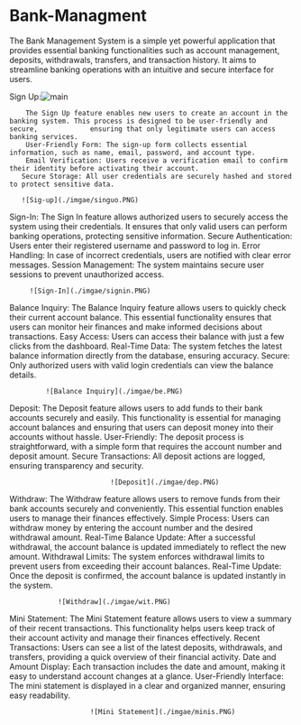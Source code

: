 # Bank-Managment

The Bank Management System is a simple yet powerful application that provides essential banking functionalities such as account management, deposits, withdrawals, transfers, and transaction history. It aims to streamline banking operations with an intuitive and secure interface for  users.

            

Sign Up:![main](https://github.com/user-attachments/assets/71830581-a3c5-4773-9fcf-f4671f1a707a)

        The Sign Up feature enables new users to create an account in the banking system. This process is designed to be user-friendly and secure,             ensuring that only legitimate users can access banking services.
        User-Friendly Form: The sign-up form collects essential information, such as name, email, password, and account type.
        Email Verification: Users receive a verification email to confirm their identity before activating their account.
       Secure Storage: All user credentials are securely hashed and stored to protect sensitive data.

       ![Sig-up](./imgae/singuo.PNG)



Sign-In:
        The Sign In feature allows authorized users to securely access the system using their credentials. It ensures that only valid users can                 perform banking operations, protecting sensitive information.
        Secure Authentication: Users enter their registered username and password to log in.
        Error Handling: In case of incorrect credentials, users are notified with clear error messages.
        Session Management: The system maintains secure user sessions to prevent unauthorized access.

         ![Sign-In](./imgae/signin.PNG)

Balance Inquiry:
    The Balance Inquiry feature allows users to quickly check their current account balance. This essential functionality ensures that users can            monitor   heir finances and make informed decisions about transactions.
    Easy Access: Users can access their balance with just a few clicks from the dashboard.
    Real-Time Data: The system fetches the latest balance information directly from the database, ensuring accuracy.
    Secure: Only authorized users with valid login credentials can view the balance details.

             ![Balance Inquiry](./imgae/be.PNG)


   Deposit:
           The Deposit feature allows users to add funds to their bank accounts securely and easily. This functionality is essential for managing                 account balances and ensuring that users can deposit money into their accounts without hassle.
           User-Friendly: The deposit process is straightforward, with a simple form that requires the account number and deposit amount.
            Secure Transactions: All deposit actions are logged, ensuring transparency and security.

                             ![Deposit](./imgae/dep.PNG)



Withdraw:
        The Withdraw feature allows users to remove funds from their bank accounts securely and conveniently. This essential function enables users to         manage their finances effectively.
        Simple Process: Users can withdraw money by entering the account number and the desired withdrawal amount.
        Real-Time Balance Update: After a successful withdrawal, the account balance is updated immediately to reflect the new amount.
        Withdrawal Limits: The system enforces withdrawal limits to prevent users from exceeding their account balances.
        Real-Time Update: Once the deposit is confirmed, the account balance is updated instantly in the system.

                ![Withdraw](./imgae/wit.PNG)



Mini Statement:
        The Mini Statement feature allows users to view a summary of their recent transactions. This functionality helps users keep track of their             account activity and manage their finances effectively.
        Recent Transactions: Users can see a list of the latest deposits, withdrawals, and transfers, providing a quick overview of their financial            activity.
        Date and Amount Display: Each transaction includes the date and amount, making it easy to understand account changes at a glance.
        User-Friendly Interface: The mini statement is displayed in a clear and organized manner, ensuring easy readability.

                        ![Mini Statement](./imgae/minis.PNG)

